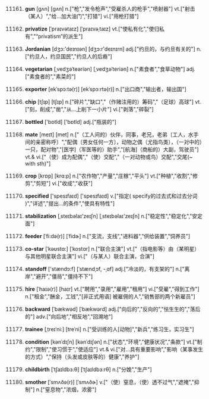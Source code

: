 11161. **gun**
[gʌn]  [ɡʌn]
n.["枪","发令枪声","受雇杀人的枪手","喷射器"]  vt.["射击（某人）","给…加大油门","打猎"]  vi.["用枪打猎"]  

11162. **privatize**
[ˈpraɪvətaɪz]  [ˈpraɪvəˌtaɪz]
vt.["使私有化","使归私有","“privatism”的派生"]  

11163. **Jordanian**
[dʒɔ:'deɪnɪən]  [dʒɔ:r'deɪnɪrn]
adj.["约旦的，与约旦有关的"]  n.["约旦人，约旦国民","约旦人的后裔"]  

11164. **vegetarian**
[ˌvedʒəˈteəriən]  [ˌvedʒəˈteriən]
n.["素食者","食草动物"]  adj.["素食者的","素菜的"]  

11165. **exporter**
[ekˈspɔ:tə(r)]  [ekˈspɔ:rtə(r)]
n.["出口商","输出者，输出国"]  

11166. **chip**
[tʃɪp]  [tʃɪp]
n.["碎片","缺口","（作赌注用的）筹码","（足球）高球"]  vt.["刻，削成","凿","从…上削下一小片"]  vi.["剥落","碎裂"]  

11167. **bottled**
['bɒtld]  ['bɒtld]
adj.["瓶装的"]  

11168. **mate**
[meɪt]  [met]
n.["（工人间的）伙伴，同事，老兄，老弟〔工人，水手间的亲密称呼〕","配偶〔男女任何一方〕，动物之偶（尤指鸟类），（一对中的）一只，配对物","[医学]（军医等的）助手","[航海]（商船的）大副，驾驶员"]  vt.& vi.["（使）成为配偶","（使）交配","（一对动物或鸟）交配","交尾(~ with sth)"]  

11169. **crop**
[krɒp]  [krɑ:p]
n.["农作物","产量","庄稼","平头"]  vt.["种植","收割","修剪","剪短"]  vi.["收成","收获"]  

11170. **specified**
['spesɪfaɪd]  ['spesɪfaɪd]
v.["指定( specify的过去式和过去分词 )","详述","提出…的条件","使具有特性"]  

11171. **stabilization**
[ˌsteɪbəlaɪ'zeɪʃn]  [ˌsteɪbəlaɪ'zeɪʃn]
n.["稳定性","稳定化","安定面"]  

11172. **feeder**
[ˈfi:də(r)]  [ˈfidɚ]
n.["支流，支线","进料器","供给装置","饲养员"]  

11173. **co-star**
[ˈkəʊstɑ:]  [ˈkostɑr]
n.["联合主演"]  vt.["（指电影等）由（某明星）与其他明星联合主演"]  vi.["（与某人）联合主演，合演"]  

11174. **standoff**
['stændɔ:f]  [ˈstændˌɔf, -ˌɑf]
adj.["冷淡的，有支架的"]  n.["离岸","避开","僵局","僵持不下"]  

11175. **hire**
[ˈhaɪə(r)]  [haɪr]
vt.["聘用","录用","雇用","租用"]  vi.["受雇","得到工作"]  n.["租金","酬金，工钱","[非正式用语] 被雇佣的人","销售部的两个新雇员"]  

11176. **backward**
[ˈbækwəd]  [ˈbækwərd]
adj.["向后的","反向的","怯生生的","落后的"]  adv.["向后地","相反地","回溯地"]  

11177. **trainee**
[ˌtreɪˈni:]  [treˈni]
n.["受训练的人[动物]","新兵","练习生，实习生"]  

11178. **condition**
[kənˈdɪʃn]  [kənˈdɪʃən]
n.["状态","环境","健康状况","条款"]  vt.["制约","限制","使习惯于","使适应"]  vt.& vi.["对…具有重要影响","影响（某事发生的方式）","保持（头发或皮肤等的）健康","养护"]  

11179. **childbirth**
[ˈtʃaɪldbɜ:θ]  [ˈtʃaɪldbɜ:rθ]
n.["分娩","生产"]  

11180. **smother**
[ˈsmʌðə(r)]  [ˈsmʌðɚ]
v.["（使）窒息，（使）透不过气","遮掩","抑制"]  n.["窒息物","浓烟，浓雾"]  

